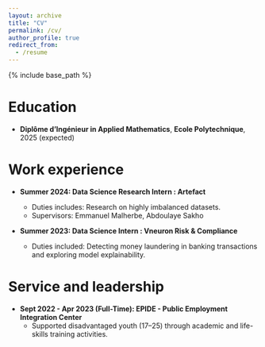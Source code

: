 ```yaml
---
layout: archive
title: "CV"
permalink: /cv/
author_profile: true
redirect_from:
  - /resume
---
```


{% include base_path %}

Education
======
* **Diplôme d’Ingénieur in Applied Mathematics**, **Ecole Polytechnique**, 2025 (expected)

Work experience
======
* **Summer 2024: Data Science Research Intern : Artefact**
  * Duties includes: Research on highly imbalanced datasets.
  * Supervisors: Emmanuel Malherbe, Abdoulaye Sakho

* **Summer 2023: Data Science Intern : Vneuron Risk & Compliance**
  * Duties included: Detecting money laundering in banking transactions and exploring model explainability.
  
Service and leadership
======
* **Sept 2022 - Apr 2023 (Full-Time): EPIDE - Public Employment Integration Center**
  * Supported disadvantaged youth (17–25) through academic and life-skills training activities.

